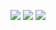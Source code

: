 ![](https://raw.githubusercontent.com/sagar-viradiya/sagar-viradiya/master/resources/banner.png)
![](https://github-readme-stats.vercel.app/api?username=4b75726169736859&show_icons=true&theme=radical)
![](https://komarev.com/ghpvc/?username=4b75726169736859&style=for-the-badge&color=8f2c96)

